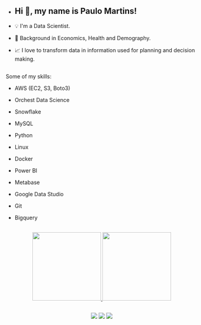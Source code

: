 - ## Hi 👋, my name is Paulo Martins! 

- :bulb: I'm a Data Scientist.

- 🌱  Background in Economics, Health and Demography.

- 📈 I love to transform data in information used for planning and decision making.


  ##
Some of my skills:

- AWS (EC2, S3, Boto3)
- Orchest Data Science
- Snowflake
- MySQL
- Python
- Linux
- Docker
- Power BI
- Metabase
- Google Data Studio
- Git
- Bigquery

  ##

<div align="center">
  <a href="https://github.com/paulohenriqueviegasmartins">
  <img height="180em" src="https://github-readme-stats.vercel.app/api?username=paulohenriqueviegasmartins&show_icons=true&theme=dracula&include_all_commits=true&count_private=true"/>
  <img height="180em" src="https://github-readme-stats.vercel.app/api/top-langs/?username=paulohenriqueviegasmartins&layout=compact&langs_count=7&theme=dracula"/>


  ##
<div> 
  <a href="31987854151" target="_blank"><img src="https://img.shields.io/badge/WhatsApp-25D366?style=for-the-badge&logo=whatsapp&logoColor=white" target="_blank"></a> 
  <a href = "mailto:phviegasmartins@gmail.com"><img src="https://img.shields.io/badge/-Gmail-%23333?style=for-the-badge&logo=gmail&logoColor=white" target="_blank"></a>
  <a href="www.linkedin.com/in/paulo-h-v-martins" target="_blank"><img src="https://img.shields.io/badge/-LinkedIn-%230077B5?style=for-the-badge&logo=linkedin&logoColor=white" target="_blank"></a> 
 
 
</div>
 
